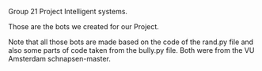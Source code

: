 Group 21 Project Intelligent systems.

Those are the bots we created for our Project.

Note that all those bots are made based on the code of the rand.py file and
also some parts of code taken from the bully.py file.
Both were from the VU Amsterdam schnapsen-master. 

